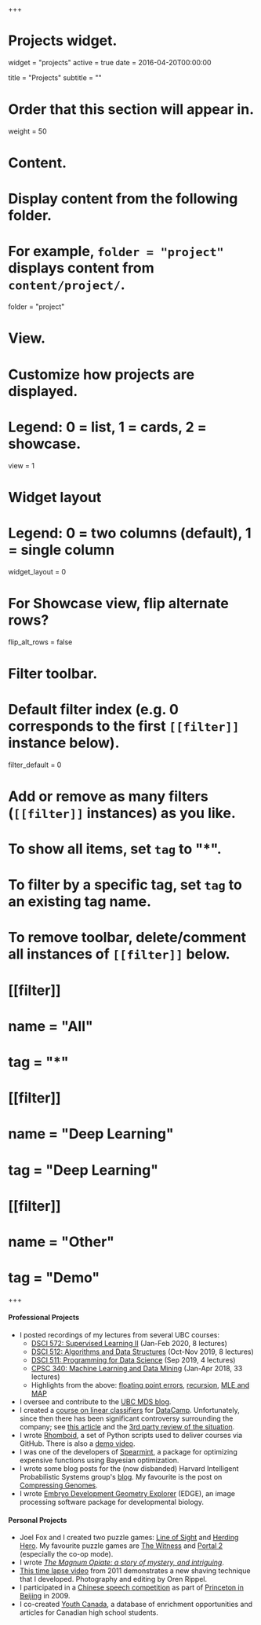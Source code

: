 +++
# Projects widget.
widget = "projects"
active = true
date = 2016-04-20T00:00:00

title = "Projects"
subtitle = ""

# Order that this section will appear in.
weight = 50

# Content.
# Display content from the following folder.
# For example, `folder = "project"` displays content from `content/project/`.
folder = "project"

# View.
# Customize how projects are displayed.
# Legend: 0 = list, 1 = cards, 2 = showcase.
view = 1

# Widget layout
# Legend: 0 = two columns (default), 1 = single column
widget_layout = 0

# For Showcase view, flip alternate rows?
flip_alt_rows = false

# Filter toolbar.

# Default filter index (e.g. 0 corresponds to the first `[[filter]]` instance below).
filter_default = 0

# Add or remove as many filters (`[[filter]]` instances) as you like.
# To show all items, set `tag` to "*".
# To filter by a specific tag, set `tag` to an existing tag name.
# To remove toolbar, delete/comment all instances of `[[filter]]` below.
# [[filter]]
#   name = "All"
#   tag = "*"
#
# [[filter]]
#   name = "Deep Learning"
#   tag = "Deep Learning"
#
# [[filter]]
#   name = "Other"
#   tag = "Demo"

+++

#### Professional Projects

- I posted recordings of my lectures from several UBC courses: 
  - [DSCI 572: Supervised Learning II](https://www.youtube.com/playlist?list=PLWmXHcz_53Q3KLISD8jydKjz41b9iqERC) (Jan-Feb 2020, 8 lectures)
  - [DSCI 512: Algorithms and Data Structures](https://www.youtube.com/playlist?list=PLWmXHcz_53Q02OsWy9IduQiSGUSnVGFhm) (Oct-Nov 2019, 8 lectures)
  - [DSCI 511: Programming for Data Science](https://www.youtube.com/playlist?list=PLWmXHcz_53Q26aQzhknaT3zwWvl7w8wQE) (Sep 2019, 4 lectures)
  - [CPSC 340: Machine Learning and Data Mining](https://www.youtube.com/playlist?list=PLWmXHcz_53Q02ZLeAxigki1JZFfCO6M-b) (Jan-Apr 2018, 33 lectures)
  - Highlights from the above: [floating point errors](https://www.youtube.com/watch?v=kNxLxwIduko&list=PLWmXHcz_53Q3KLISD8jydKjz41b9iqERC&index=4&t=0s),  [recursion](https://www.youtube.com/watch?v=qaVIKeUX2FA&list=PLWmXHcz_53Q02OsWy9IduQiSGUSnVGFhm&index=4&t=0s), [MLE and MAP](https://www.youtube.com/watch?v=y7KJcCltR5Y&list=PLWmXHcz_53Q02ZLeAxigki1JZFfCO6M-b&index=24&t=0s)
- I oversee and contribute to the [UBC MDS blog](https://ubc-mds.github.io/).
- I created a [course on linear classifiers](https://www.datacamp.com/courses/linear-classifiers-in-python)	for [DataCamp](https://www.datacamp.com). Unfortunately, since then there has been significant controversy surrounding the company; see [this article](https://www.buzzfeednews.com/article/daveyalba/datacamp-sexual-harassment-metoo-tech-startup) and the [3rd party review of the situation](https://assets.datacamp.com/working-ideal-independent-third-party-review-of-datacamp.pdf).
- I wrote [Rhomboid](https://github.com/mgelbart/rhomboid), a set of Python scripts used to deliver courses via GitHub. There is also a [demo video](https://www.youtube.com/watch?v=zgiaBS4uUk0).
- I was one of the developers of [Spearmint](https://github.com/HIPS/spearmint), a package for optimizing expensive functions using Bayesian optimization.
- I wrote some blog posts for the (now disbanded) Harvard Intelligent Probabilistic Systems group's [blog](https://lips.cs.princeton.edu/front-page/blog/). My favourite is the post on [Compressing Genomes](https://lips.cs.princeton.edu/compressing-genomes/).
- I wrote [Embryo Development Geometry Explorer](https://github.com/mgelbart/embryo-development-geometry-explorer) (EDGE), an image processing software package for developmental biology.

#### Personal Projects
- Joel Fox and I created two puzzle games: [Line of Sight](https://joel-fox.itch.io/line-of-sight) and [Herding Hero](https://joel-fox.itch.io/herding-hero). My favourite puzzle games are [The Witness](https://store.steampowered.com/app/210970/The_Witness/) and [Portal 2](https://store.steampowered.com/app/620/Portal_2/) (especially the co-op mode).
- I wrote [_The Magnum Opiate: a story of mystery, and intriguing_](https://github.com/mgelbart/magnum-opiate/blob/master/README.md#the-magnum-opiate-a-story-of-mystery-and-intriguing).
- [This time lapse video](https://www.youtube.com/watch?v=mfAIef4ibec) from 2011 demonstrates a new shaving technique that I developed. Photography and editing by Oren Rippel.
- I participated in a [Chinese speech competition](https://www.youtube.com/watch?v=iQYibv7SFHw) as part of [Princeton in Beijing](http://www.princeton.edu/pib/) in 2009.
- I co-created [Youth Canada](http://www.youthcanada.ca), a database of enrichment opportunities and articles for Canadian high school students.
